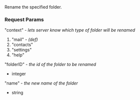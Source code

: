 Rename the specified folder.

### Request Params


"context" - *lets server know which type of folder will be renamed*

1. "mail" - *(def)*
1. "contacts"
1. "settings"
1. "help"

"folderID" - *the id of the folder to be renamed*

- integer

"name" - *the new name of the folder*

- string
